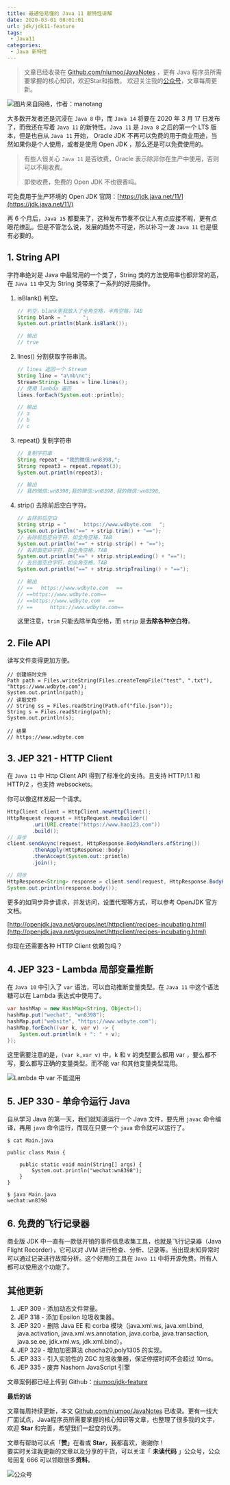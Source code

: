 ```yaml
---
title: 最通俗易懂的 Java 11 新特性讲解
date: 2020-03-01 08:01:01
url: jdk/jdk11-feature
tags:
 - Java11
categories:
 - Java 新特性
---
```


> 文章已经收录在 [Github.com/niumoo/JavaNotes](https://github.com/niumoo/JavaNotes) ，更有 Java 程序员所需要掌握的核心知识，欢迎Star和指教。
> 欢迎关注我的[公众号](https://github.com/niumoo/JavaNotes#%E5%85%AC%E4%BC%97%E5%8F%B7)，文章每周更新。

![图片来自网络，作者：manotang](https://cdn.jsdelivr.net/gh/niumoo/cdn-assets/2020/Oxz5l3JUFaHrCNm.jpg)

大多数开发者还是沉浸在 `Java 8` 中，而 `Java 14` 将要在 2020 年 3 月 17 日发布了，而我还在写着 `Java 11` 的新特性。`Java 11` 是 `Java 8` 之后的第一个 LTS 版本，但是也自从 `Java 11` 开始， Oracle JDK 不再可以免费的用于商业用途，当然如果你是个人使用，或者是使用 Open JDK ，那么还是可以免费使用的。

> 有些人很关心 `Java 11` 是否收费，Oracle 表示除非你在生产中使用，否则可以不用收费。
>
> 即使收费，免费的 Open JDK 不也很香吗。

可免费用于生产环境的 Open JDK 官网：[https://jdk.java.net/11/](https://jdk.java.net/11/)

再 6 个月后，`Java 15` 都要来了，这种发布节奏不仅让人有点应接不暇，更有点眼花缭乱。但是不管怎么说，发展的趋势不可逆，所以补习一波 `Java 11` 也是很有必要的。

<!-- more-->

## 1.  String API

字符串绝对是 Java 中最常用的一个类了，String 类的方法使用率也都非常的高，在 `Java 11` 中又为 String 类带来了一系列的好用操作。

1. isBlank() 判空。

   ```java
   // 判空，blank里我放入了全角空格，半角空格，TAB
   String blank = "　　  ";
   System.out.println(blank.isBlank());
   
   // 输出
   // true
   ```

2. lines() 分割获取字符串流。

   ```java
   // lines 返回一个 Stream
   String line = "a\nb\nc";
   Stream<String> lines = line.lines();
   // 使用 lambda 遍历
   lines.forEach(System.out::println);
   
   // 输出
   // a
   // b
   // c
   ```

3. repeat() 复制字符串

   ```java
   // 复制字符串
   String repeat = "我的微信:wn8398,";
   String repeat3 = repeat.repeat(3);
   System.out.println(repeat3);
   
   // 输出
   // 我的微信:wn8398,我的微信:wn8398,我的微信:wn8398,
   ```

4. strip() 去除前后空白字符。

   ```java
   // 去除前后空白
   String strip = "   　 https://www.wdbyte.com 　";
   System.out.println("==" + strip.trim() + "==");
   // 去除前后空白字符，如全角空格，TAB
   System.out.println("==" + strip.strip() + "==");
   // 去前面空白字符，如全角空格，TAB
   System.out.println("==" + strip.stripLeading() + "==");
   // 去后面空白字符，如全角空格，TAB
   System.out.println("==" + strip.stripTrailing() + "==");
   
   // 输出
   // ==　 https://www.wdbyte.com 　==
   // ==https://www.wdbyte.com==
   // ==https://www.wdbyte.com 　==
   // ==   　 https://www.wdbyte.com==
   ```

   这里注意，`trim` 只能去除半角空格，而 `strip` 是**去除各种空白符**。

## 2. File API

读写文件变得更加方便。

```
// 创建临时文件
Path path = Files.writeString(Files.createTempFile("test", ".txt"), "https://www.wdbyte.com");
System.out.println(path);
// 读取文件
// String ss = Files.readString(Path.of("file.json"));
String s = Files.readString(path);
System.out.println(s);

// 结果
// https://www.wdbyte.com
```

## 3. JEP 321 - HTTP Client

在 `Java 11` 中 Http Client API 得到了标准化的支持。且支持 HTTP/1.1 和 HTTP/2 ，也支持 websockets。

你可以像这样发起一个请求。

```java
HttpClient client = HttpClient.newHttpClient();
HttpRequest request = HttpRequest.newBuilder()
        .uri(URI.create("https://www.hao123.com"))
        .build();
// 异步
client.sendAsync(request, HttpResponse.BodyHandlers.ofString())
        .thenApply(HttpResponse::body)
        .thenAccept(System.out::println)
        .join();

// 同步
HttpResponse<String> response = client.send(request, HttpResponse.BodyHandlers.ofString());
System.out.println(response.body());
```

更多的如同步异步请求，并发访问，设置代理等方式，可以参考 OpenJDK 官方文档。

[http://openjdk.java.net/groups/net/httpclient/recipes-incubating.html](http://openjdk.java.net/groups/net/httpclient/recipes-incubating.html)

你现在还需要各种 HTTP Client 依赖包吗？

## 4. JEP 323 - Lambda 局部变量推断

在 `Java 10` 中引入了 `var` 语法，可以自动推断变量类型。在 `Java 11` 中这个语法糖可以在 Lambda 表达式中使用了。

```java
var hashMap = new HashMap<String, Object>();
hashMap.put("wechat", "wn8398");
hashMap.put("website", "https://www.wdbyte.com");
hashMap.forEach((var k, var v) -> {
    System.out.println(k + ": " + v);
});
```

这里需要注意的是，`(var k,var v)` 中，k 和 v  的类型要么都用 var ，要么都不写，要么都写正确的变量类型。而不能 var 和其他变量类型混用。

![Lambda 中 var 不能混用](https://cdn.jsdelivr.net/gh/niumoo/cdn-assets/2020/Lgjh2n6qAr34lK8.jpg)

## 5. JEP 330 - 单命令运行 Java

自从学习 Java 的第一天，我们就知道运行一个 Java 文件，要先用 `javac` 命令编译，再用 `java` 命令运行，而现在只要一个 `java` 命令就可以运行了。

```shell
$ cat Main.java

public class Main {

    public static void main(String[] args) {
        System.out.println("wechat:wn8398");
    }
}

$ java Main.java
wechat:wn8398
```

## 6. 免费的飞行记录器

商业版 JDK 中一直有一款低开销的事件信息收集工具，也就是飞行记录器（Java Flight Recorder），它可以对 JVM 进行检查、分析、记录等。当出现未知异常时可以通过记录进行故障分析。这个好用的工具在 `Java 11` 中将开源免费。所有人都可以使用这个功能了。

## 其他更新

1. JEP 309 - 添加动态文件常量。
2. JEP 318 - 添加 Epsilon 垃圾收集器。
3. JEP 320 - 删除 Java EE 和 corba 模块（java.xml.ws, java.xml.bind, java.activation, java.xml.ws.annotation, java.corba, java.transaction, java.se.ee, jdk.xml.ws, jdk.xml.bind）。
4. JEP 329 - 增加加密算法 chacha20,poly1305 的实现。
5. JEP 333 - 引入实验性的 ZGC 垃圾收集器，保证停摆时间不会超过 10ms。
6. JEP 335 - 废弃 Nashorn JavaScript 引擎

文章案例都已经上传到 Github：[niumoo/jdk-feature](https://github.com/niumoo/jdk-feature)

**最后的话**

文章每周持续更新，本文 [Github.com/niumoo/JavaNotes](https://github.com/niumoo/JavaNotes) 已收录。更有一线大厂面试点，Java程序员所需要掌握的核心知识等文章，也整理了很多我的文字，欢迎 **Star** 和完善，希望我们一起变的优秀。

文章有帮助可以点「**赞**」在看或 **Star**，我都喜欢，谢谢你！  
要实时关注我更新的文章以及分享的干货，可以关注「 **未读代码** 」公众号，公众号回复 666 可以领取很多**资料**。

![公众号](https://cdn.jsdelivr.net/gh/niumoo/cdn-assets@439f6a5f6bd130e2aec56f3527656d6edb487b91/webinfo/weixin-public.jpg)